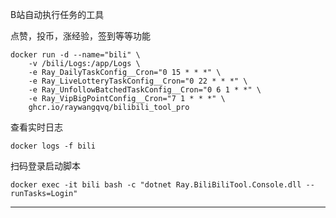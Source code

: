 B站自动执行任务的工具

点赞，投币，涨经验，签到等等功能



```
docker run -d --name="bili" \
    -v /bili/Logs:/app/Logs \
    -e Ray_DailyTaskConfig__Cron="0 15 * * *" \
    -e Ray_LiveLotteryTaskConfig__Cron="0 22 * * *" \
    -e Ray_UnfollowBatchedTaskConfig__Cron="0 6 1 * *" \
    -e Ray_VipBigPointConfig__Cron="7 1 * * *" \
    ghcr.io/raywangqvq/bilibili_tool_pro
```





查看实时日志
```
docker logs -f bili
```



扫码登录启动脚本
```
docker exec -it bili bash -c "dotnet Ray.BiliBiliTool.Console.dll --runTasks=Login"
```





---
